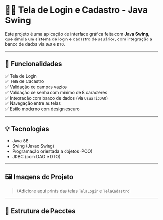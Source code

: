 # 🧑‍💻 Tela de Login e Cadastro - Java Swing

Este projeto é uma aplicação de interface gráfica feita com **Java Swing**, que simula um sistema de login e cadastro de usuários, com integração a banco de dados via `DAO` e `DTO`.

---

## 🎯 Funcionalidades

✅ Tela de Login  
✅ Tela de Cadastro  
✅ Validação de campos vazios  
✅ Validação de senha com mínimo de 8 caracteres  
✅ Integração com banco de dados (via `UsuarioDAO`)  
✅ Navegação entre as telas  
✅ Estilo moderno com design escuro  

---

## 💡 Tecnologias

- Java SE
- Swing (Javax Swing)
- Programação orientada a objetos (POO)
- JDBC (com DAO e DTO)

---

## 🖼️ Imagens do Projeto

> (Adicione aqui prints das telas `TelaLogin` e `TelaCadastro`)

---

## 📁 Estrutura de Pacotes

